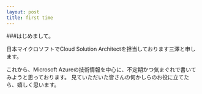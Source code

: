 ```yaml
---
layout: post
title: first time
---
```


###はじめまして。

日本マイクロソフトでCloud Solution Architectを担当しております三澤と申します。

これから、Microsoft Azureの技術情報を中心に、不定期かつ気まぐれで書いてみようと思っております。
見ていただいた皆さんの何かしらのお役に立てたら、嬉しく思います。
